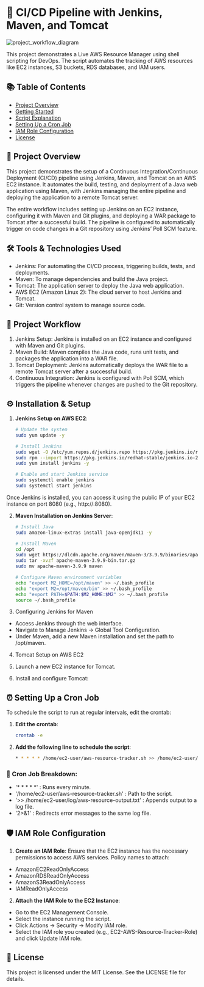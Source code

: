 # 🌟 CI/CD Pipeline with Jenkins, Maven, and Tomcat
![project_workflow_diagram](https://github.com/user-attachments/assets/72c63584-dce7-4c8d-b94d-b3c2f5986ecc)


This project demonstrates a Live AWS Resource Manager using shell scripting for DevOps. The script automates the tracking of AWS resources like EC2 instances, S3 buckets, RDS databases, and IAM users.

## 📚 Table of Contents
- [Project Overview](#project-overview)
- [Getting Started](#getting-started)
- [Script Explanation](#script-explanation)
- [Setting Up a Cron Job](#setting-up-a-cron-job)
- [IAM Role Configuration](#iam-role-configuration)
- [License](#license)

## 🚀 Project Overview

This project demonstrates the setup of a Continuous Integration/Continuous Deployment (CI/CD) pipeline using Jenkins, Maven, and Tomcat on an AWS EC2 instance. It automates the build, testing, and deployment of a Java web application using Maven, with Jenkins managing the entire pipeline and deploying the application to a remote Tomcat server.

The entire workflow includes setting up Jenkins on an EC2 instance, configuring it with Maven and Git plugins, and deploying a WAR package to Tomcat after a successful build. The pipeline is configured to automatically trigger on code changes in a Git repository using Jenkins’ Poll SCM feature.

## 🛠️ Tools & Technologies Used

 - Jenkins: For automating the CI/CD process, triggering builds, tests, and deployments.
 - Maven: To manage dependencies and build the Java project.
 - Tomcat: The application server to deploy the Java web application.
 - AWS EC2 (Amazon Linux 2): The cloud server to host Jenkins and Tomcat.
 - Git: Version control system to manage source code.

## 🚀 Project Workflow

1. Jenkins Setup: Jenkins is installed on an EC2 instance and configured with Maven and Git plugins.
2. Maven Build: Maven compiles the Java code, runs unit tests, and packages the application into a WAR file.
3. Tomcat Deployment: Jenkins automatically deploys the WAR file to a remote Tomcat server after a successful build.
4. Continuous Integration: Jenkins is configured with Poll SCM, which triggers the pipeline whenever changes are pushed to the Git repository.

## ⚙️ Installation & Setup

1. **Jenkins Setup on AWS EC2**:
   ```bash
   # Update the system
   sudo yum update -y

   # Install Jenkins
   sudo wget -O /etc/yum.repos.d/jenkins.repo https://pkg.jenkins.io/redhat-stable/jenkins.repo
   sudo rpm --import https://pkg.jenkins.io/redhat-stable/jenkins.io-2023.key
   sudo yum install jenkins -y

   # Enable and start Jenkins service
   sudo systemctl enable jenkins
   sudo systemctl start jenkins
   
  Once Jenkins is installed, you can access it using the public IP of your EC2 instance on port 8080 (e.g., http://<EC2-Public-IP>:8080).
  
2. **Maven Installation on Jenkins Server**:
   ```bash
   # Install Java
   sudo amazon-linux-extras install java-openjdk11 -y

   # Install Maven
   cd /opt
   sudo wget https://dlcdn.apache.org/maven/maven-3/3.9.9/binaries/apache-maven-3.9.9-bin.tar.gz
   sudo tar -xvzf apache-maven-3.9.9-bin.tar.gz
   sudo mv apache-maven-3.9.9 maven

   # Configure Maven environment variables
   echo "export M2_HOME=/opt/maven" >> ~/.bash_profile
   echo "export M2=/opt/maven/bin" >> ~/.bash_profile
   echo "export PATH=$PATH:$M2_HOME:$M2" >> ~/.bash_profile
   source ~/.bash_profile

3. Configuring Jenkins for Maven
   
 - Access Jenkins through the web interface.
 - Navigate to Manage Jenkins → Global Tool Configuration.
 - Under Maven, add a new Maven installation and set the path to /opt/maven.

4. Tomcat Setup on AWS EC2
   
 1. Launch a new EC2 instance for Tomcat.
 2. Install and configure Tomcat:


## ⏰ Setting Up a Cron Job

To schedule the script to run at regular intervals, edit the crontab:

1. **Edit the crontab**:
   ```bash
   crontab -e
2. **Add the following line to schedule the script**:
   ```bash
   * * * * * /home/ec2-user/aws-resource-tracker.sh >> /home/ec2-user/log/aws-resource-output.txt 2>&1

### 📝 Cron Job Breakdown:
 - '* * * * *' : Runs every minute.
 - '/home/ec2-user/aws-resource-tracker.sh' : Path to the script.
 - '>> /home/ec2-user/log/aws-resource-output.txt' : Appends output to a log file.
 - '2>&1' : Redirects error messages to the same log file.

## 🛡️ IAM Role Configuration

1. **Create an IAM Role**: Ensure that the EC2 instance has the necessary permissions to access AWS services.
Policy names to attach:
 - AmazonEC2ReadOnlyAccess
 - AmazonRDSReadOnlyAccess
 - AmazonS3ReadOnlyAccess
 - IAMReadOnlyAccess
2. **Attach the IAM Role to the EC2 Instance**:
 - Go to the EC2 Management Console.
 - Select the instance running the script.
 - Click Actions → Security → Modify IAM role.
 - Select the IAM role you created (e.g., EC2-AWS-Resource-Tracker-Role) and click Update IAM role.

## 📄 License

This project is licensed under the MIT License. See the LICENSE file for details.

